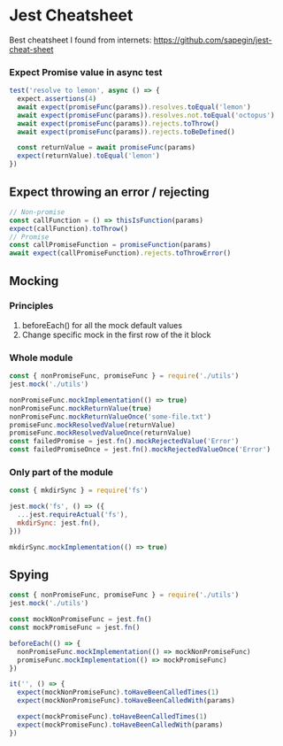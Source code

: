 # Jest Cheatsheet

Best cheatsheet I found from internets:
https://github.com/sapegin/jest-cheat-sheet

### Expect Promise value in async test

```js
test('resolve to lemon', async () => {
  expect.assertions(4)
  await expect(promiseFunc(params)).resolves.toEqual('lemon')
  await expect(promiseFunc(params)).resolves.not.toEqual('octopus')
  await expect(promiseFunc(params)).rejects.toThrow()
  await expect(promiseFunc(params)).rejects.toBeDefined()

  const returnValue = await promiseFunc(params)
  expect(returnValue).toEqual('lemon')
})
```

## Expect throwing an error / rejecting

```js
// Non-promise
const callFunction = () => thisIsFunction(params)
expect(callFunction).toThrow()
// Promise
const callPromiseFunction = promiseFunction(params)
await expect(callPromiseFunction).rejects.toThrowError()
```

## Mocking

### Principles

1. beforeEach() for all the mock default values
2. Change specific mock in the first row of the it block

### Whole module

```js
const { nonPromiseFunc, promiseFunc } = require('./utils')
jest.mock('./utils')

nonPromiseFunc.mockImplementation(() => true)
nonPromiseFunc.mockReturnValue(true)
nonPromiseFunc.mockReturnValueOnce('some-file.txt')
promiseFunc.mockResolvedValue(returnValue)
promiseFunc.mockResolvedValueOnce(returnValue)
const failedPromise = jest.fn().mockRejectedValue('Error')
const failedPromiseOnce = jest.fn().mockRejectedValueOnce('Error')
```

### Only part of the module

```js
const { mkdirSync } = require('fs')

jest.mock('fs', () => ({
  ...jest.requireActual('fs'),
  mkdirSync: jest.fn(),
}))

mkdirSync.mockImplementation(() => true)
```

## Spying

```js
const { nonPromiseFunc, promiseFunc } = require('./utils')
jest.mock('./utils')

const mockNonPromiseFunc = jest.fn()
const mockPromiseFunc = jest.fn()

beforeEach(() => {
  nonPromiseFunc.mockImplementation(() => mockNonPromiseFunc)
  promiseFunc.mockImplementation(() => mockPromiseFunc)
})

it('', () => {
  expect(mockNonPromiseFunc).toHaveBeenCalledTimes(1)
  expect(mockNonPromiseFunc).toHaveBeenCalledWith(params)

  expect(mockPromiseFunc).toHaveBeenCalledTimes(1)
  expect(mockPromiseFunc).toHaveBeenCalledWith(params)
})
```
